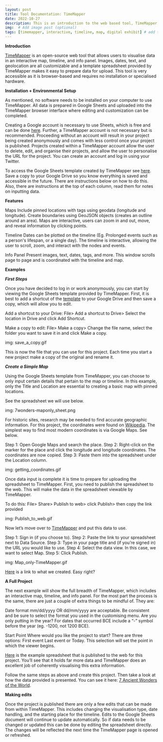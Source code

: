 ```yaml
---
layout: post
title: Tool Documentation: TimeMapper
date: 2022-10-27
description: This is an introduction to the web based tool, TimeMapper, and includes a step by step guide to creating your first project.  # Add post description (optional)
img:  # Add image post (optional)
tags: [timemapper, interactive, timeline, map, digital exhibit] # add tag
---
```

**Introduction**

[TimeMapper][timemapper] is an open-source web tool that allows users to visualise data in an interactive map, timeline, and info panel. Images, dates, text, and geolocation are all customizable and a template spreadsheet provided by TimeMapper makes it easy to prepare data for upload. This tool is very accessible as it is browser-based and requires no installation or specialised hardware. 

**Installation + Environmental Setup**

As mentioned, no software needs to be installed on your computer to use TimeMapper. All data is prepared in Google Sheets and uploaded into the TimeMapper browser interface where editing and customization can be completed. 

Creating a Google account is necessary to use Sheets, which is free and can be done [here][googleaccount]. Further, a TimeMapper account is not necessary but is recommended. Proceeding without an account will result in your project being created anonymously and comes with less control once your project is published. Projects created within a TimeMapper account allow the user to delete, edit, and organise their projects, and allow the user to personalise the URL for the project. You can create an account and log in using your Twitter. 

To access the Google Sheets template created by TimeMapper see [here][tm_temp]. Save a copy to your Google Drive so you know everything is saved and accessible in the future. There are instructions below on how to do this. Also, there are instructions at the top of each column, read them for notes on inputting data. 

**Features**

Maps
Include pinned locations with tags using geodata (longitude and longitude).
Create boundaries using GeoJSON objects (creates an outline around an area).
Maps are interactive, users can zoom in and out, move, and reveal information by clicking points.

Timeline
Dates can be plotted on the timeline (Eg. Prolonged events such as a person's lifespan, or a single day).
The timeline is interactive, allowing the user to scroll, zoom, and interact with the nodes and events.

Info Panel
Present images, text, dates, tags, and more.
This window scrolls page to page and is coordinated with the timeline and map.

**Examples**

_**First Steps**_

Once you have decided to log in or work anonymously, you can start by viewing the Google Sheets template provided by TimeMapper. First, it is best to add a shortcut of the [template][tm_temp] to your Google Drive and then save a copy, which will allow you to edit.

Add a shortcut to your Drive: File> Add a shortcut to Drive> Select the location in Drive and click Add Shortcut.

Make a copy to edit: File> Make a copy> Change the file name, select the folder you want to save it in and click Make a copy.

img: save_a_copy.gif

This is now the file that you can use for this project. Each time you start a new project make a copy of the original and rename it. 

_**Create a Simple Map**_ 

Using the Google Sheets template from TimeMapper, you can choose to only input certain details that pertain to the map or timeline. In this example, only the Title and Location are essential to creating a basic map with pinned locations.

See the spreadsheet we will use below. 

img: 7wonders-maponly_sheet.png

For historic sites, research may be needed to find accurate geographic information. For this project, the coordinates were found on [Wikipedia][wiki7wonders]. The simplest way to find most modern coordinates is via Google Maps. See below.

Step 1: Open Google Maps and search the place. 
Step 2: Right-click on the marker for the place and click the longitude and longitude coordinates. The coordinates are now copied. 
Step 3: Paste them into the spreadsheet under the Location column.

img: getting_coordinates.gif 

Once data input is complete it is time to prepare for uploading the spreadsheet to TimeMapper. First, you need to publish the spreadsheet to the web. This will make the data in the spreadsheet viewable by TimeMapper. 

To do this: File> Share> Publish to web> click Publish> then copy the link provided

img: Publish_to_web.gif

Now let’s move over to [TimeMapper][timemappercreate] and put this data to use. 

Step 1: Sign in (if you choose to).
Step 2: Paste the link to your spreadsheet next to Data Source.
Step 3: Type in your page title and (if you’re signed in) the URL you would like to use. 
Step 4: Select the data view. In this case, we want to select Map. 
Step 5: Click Publish.

img: Map_only-TimeMapper.gif

[Here][maponly] is a link to what we created. Easy right?

**A Full Project**

The next example will show the full breadth of TimeMapper, which includes an interactive map, timeline, and info panel. For the most part the process is the same, there are just a couple of extra things to be mindful of. They are:

Date format
mm/dd/yyyy OR dd/mm/yyyy are acceptable. Be consistent and be sure to select the format you used in the customising menu. 
Are you only putting in the year? For dates that occurred BCE include a “-” symbol before the year (eg. -1200, not 1200 BCE). 

Start Point
Where would you like the project to start? There are three options: 
First event 
Last event 
or Today. 
This selection will set the point in which the viewer begins.

[Here][fullproject] is the example spreadsheet that is published to the web for this project. You’ll see that it holds far more data and TimeMapper does an excellent job of coherently visualising this extra information. 

Follow the same steps as above and create this project. Then take a look at how the data provided is presented. You can see it here: [7 Ancient Wonders of the World][7wonderfull]. 

**Making edits**

Once the project is published there are only a few edits that can be made from within TimeMapper. This includes changing the visualisation type, date handling, and the starting place for the timeline. Edits to the Google Sheets document will continue to update automatically. So if data needs to be changed or updated this can be done by editing the spreadsheet directly. The changes will be reflected the next time the TimeMapper page is opened or refreshed. 

[timemapper]: https://timemapper.okfnlabs.org/ 
[googleaccount]: https://accounts.google.com/signup/v2/webcreateaccount?flowName=GlifWebSignIn&flowEntry=SignUp
[tm_temp]: https://docs.google.com/spreadsheets/d/1LlYBnfhvD3ZUXMGZ8e52UwYp-xn_NeWmaGBx7VBz5V8/edit#gid=0
[wiki7wonders]: https://en.wikipedia.org/wiki/Seven_Wonders_of_the_Ancient_World
[timemappercreate]: https://timemapper.okfnlabs.org/create
[maponly]: https://timemapper.okfnlabs.org/rrrivando/maponly#2 
[fullproject]: https://timemapper.okfnlabs.org/rrrivando/maponly#2
[7wonderfull]: https://timemapper.okfnlabs.org/rrrivando/7wondersancientworld#0

